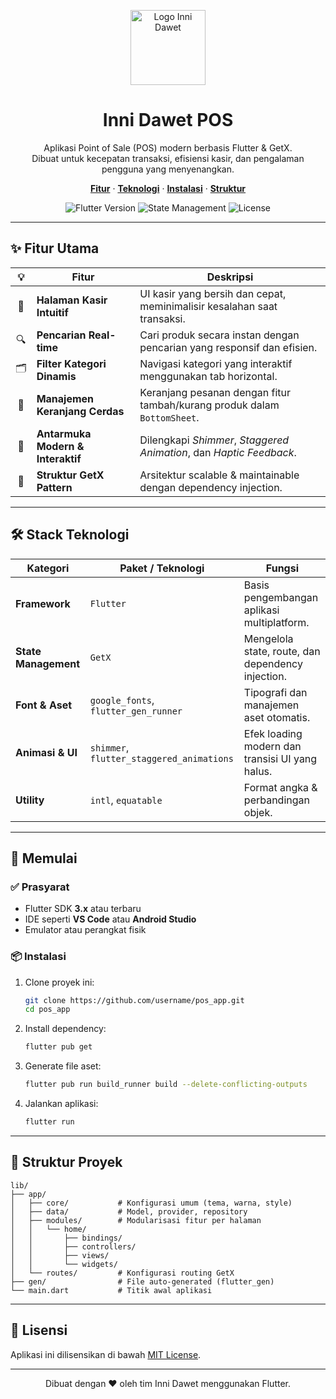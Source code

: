 <p align="center">
  <img src="https://i.imgur.com/your_logo_url.png" alt="Logo Inni Dawet" width="120" />
</p>

<h1 align="center">Inni Dawet POS</h1>

<p align="center">
  Aplikasi Point of Sale (POS) modern berbasis Flutter & GetX.<br>
  Dibuat untuk kecepatan transaksi, efisiensi kasir, dan pengalaman pengguna yang menyenangkan.
</p>

<p align="center">
  <a href="#✨-fitur-utama"><strong>Fitur</strong></a> ·
  <a href="#🛠️-stack-teknologi"><strong>Teknologi</strong></a> ·
  <a href="#🚀-memulai"><strong>Instalasi</strong></a> ·
  <a href="#📂-struktur-proyek"><strong>Struktur</strong></a>
</p>

<p align="center">
  <img alt="Flutter Version" src="https://img.shields.io/badge/Flutter-3.x-blue?logo=flutter" />
  <img alt="State Management" src="https://img.shields.io/badge/State%20Management-GetX-purple?logo=getx" />
  <img alt="License" src="https://img.shields.io/badge/License-MIT-green" />
</p>

---

## ✨ Fitur Utama

| 💡 | Fitur | Deskripsi |
|:--:|-------|-----------|
| 📱 | **Halaman Kasir Intuitif** | UI kasir yang bersih dan cepat, meminimalisir kesalahan saat transaksi. |
| 🔍 | **Pencarian Real-time** | Cari produk secara instan dengan pencarian yang responsif dan efisien. |
| 🗂️ | **Filter Kategori Dinamis** | Navigasi kategori yang interaktif menggunakan tab horizontal. |
| 🛒 | **Manajemen Keranjang Cerdas** | Keranjang pesanan dengan fitur tambah/kurang produk dalam `BottomSheet`. |
| 🎨 | **Antarmuka Modern & Interaktif** | Dilengkapi *Shimmer*, *Staggered Animation*, dan *Haptic Feedback*. |
| 🧱 | **Struktur GetX Pattern** | Arsitektur scalable & maintainable dengan dependency injection. |

---

## 🛠️ Stack Teknologi

| Kategori | Paket / Teknologi | Fungsi |
|---------|-------------------|--------|
| **Framework** | `Flutter` | Basis pengembangan aplikasi multiplatform. |
| **State Management** | `GetX` | Mengelola state, route, dan dependency injection. |
| **Font & Aset** | `google_fonts`, `flutter_gen_runner` | Tipografi dan manajemen aset otomatis. |
| **Animasi & UI** | `shimmer`, `flutter_staggered_animations` | Efek loading modern dan transisi UI yang halus. |
| **Utility** | `intl`, `equatable` | Format angka & perbandingan objek. |

---

## 🚀 Memulai

### ✅ Prasyarat

- Flutter SDK **3.x** atau terbaru
- IDE seperti **VS Code** atau **Android Studio**
- Emulator atau perangkat fisik

### 📦 Instalasi

1. Clone proyek ini:
    ```bash
    git clone https://github.com/username/pos_app.git
    cd pos_app
    ```

2. Install dependency:
    ```bash
    flutter pub get
    ```

3. Generate file aset:
    ```bash
    flutter pub run build_runner build --delete-conflicting-outputs
    ```

4. Jalankan aplikasi:
    ```bash
    flutter run
    ```

---

## 📂 Struktur Proyek

```
lib/
├── app/
│   ├── core/           # Konfigurasi umum (tema, warna, style)
│   ├── data/           # Model, provider, repository
│   ├── modules/        # Modularisasi fitur per halaman
│   │   └── home/
│   │       ├── bindings/
│   │       ├── controllers/
│   │       ├── views/
│   │       └── widgets/
│   └── routes/         # Konfigurasi routing GetX
├── gen/                # File auto-generated (flutter_gen)
└── main.dart           # Titik awal aplikasi
```

---

## 📜 Lisensi

Aplikasi ini dilisensikan di bawah [MIT License](LICENSE).

---

<p align="center">
  Dibuat dengan ❤️ oleh tim Inni Dawet menggunakan Flutter.
</p>
